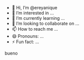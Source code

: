 - 👋 Hi, I’m @ereyanique
- 👀 I’m interested in ...
- 🌱 I’m currently learning ...
- 💞️ I’m looking to collaborate on ...
- 📫 How to reach me ...
- 😄 Pronouns: ...
- ⚡ Fun fact: ...

<!---
ereyanique/ereyanique is a ✨ special ✨ repository because its `README.md` (this file) appears on your GitHub profile.
You can click the Preview link to take a look at your changes.
--->
bueno
